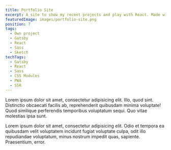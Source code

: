 ```yaml
---
title: Portfolio Site
excerpt: A site to show my recent projects and play with React. Made with Gatsby and deployed in 27s with Now :)
featuredImage: images/portfolio-site.png
position: 7
tags:
  - Own project
  - Gatsby
  - React
  - Sass
  - Sketch
techTags:
  - Gatsby
  - React
  - Sass
  - CSS Modules
  - PWA
  - SSR
---
```


Lorem ipsum dolor sit amet, consectetur adipisicing elit. Illo, quod sint. Distinctio obcaecati facilis ab, reprehenderit quibusdam minima voluptate! Quod similique perferendis temporibus voluptatum sequi. Quo vitae molestias ipsa sunt.

Lorem ipsum dolor sit amet, consectetur adipisicing elit. Odio et tempora ea quibusdam velit voluptatem incidunt fugiat voluptate culpa, odit illo repudiandae voluptatum, minus nostrum impedit quas, sapiente. Praesentium, error.
